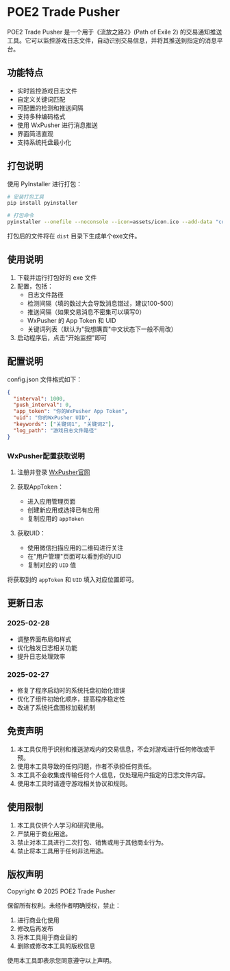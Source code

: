 # POE2 Trade Pusher

POE2 Trade Pusher 是一个用于《流放之路2》(Path of Exile 2) 的交易通知推送工具。它可以监控游戏日志文件，自动识别交易信息，并将其推送到指定的消息平台。

## 功能特点

- 实时监控游戏日志文件
- 自定义关键词匹配
- 可配置的检测和推送间隔
- 支持多种编码格式
- 使用 WxPusher 进行消息推送
- 界面简洁直观
- 支持系统托盘最小化

## 打包说明

使用 PyInstaller 进行打包：

```bash
# 安装打包工具
pip install pyinstaller

# 打包命令
pyinstaller --onefile --noconsole --icon=assets/icon.ico --add-data "config.json;." --name POE2TradePusher main.py
```

打包后的文件将在 `dist` 目录下生成单个exe文件。

## 使用说明

1. 下载并运行打包好的 exe 文件
2. 配置，包括：
   - 日志文件路径
   - 检测间隔（填的数过大会导致消息错过，建议100-500）
   - 推送间隔（如果交易消息不密集可以填写0）
   - WxPusher 的 App Token 和 UID
   - 关键词列表（默认为"我想購買"中文状态下一般不用改）
3. 启动程序后，点击"开始监控"即可

## 配置说明

config.json 文件格式如下：

```json
{
  "interval": 1000,
  "push_interval": 0,
  "app_token": "你的WxPusher App Token",
  "uid": "你的WxPusher UID",
  "keywords": ["关键词1", "关键词2"],
  "log_path": "游戏日志文件路径"
}
```

### WxPusher配置获取说明

1. 注册并登录 [WxPusher官网](https://wxpusher.zjiecode.com)
2. 获取AppToken：
   - 进入应用管理页面
   - 创建新应用或选择已有应用
   - 复制应用的 `appToken`

3. 获取UID：
   - 使用微信扫描应用的二维码进行关注
   - 在"用户管理"页面可以看到你的UID
   - 复制对应的 `UID` 值

将获取到的 `appToken` 和 `UID` 填入对应位置即可。

## 更新日志

### 2025-02-28
- 调整界面布局和样式
- 优化触发日志相关功能
- 提升日志处理效率

### 2025-02-27
- 修复了程序启动时的系统托盘初始化错误
- 优化了组件初始化顺序，提高程序稳定性
- 改进了系统托盘图标加载机制

## 免责声明

1. 本工具仅用于识别和推送游戏内的交易信息，不会对游戏进行任何修改或干预。
2. 使用本工具导致的任何问题，作者不承担任何责任。
3. 本工具不会收集或传输任何个人信息，仅处理用户指定的日志文件内容。
4. 使用本工具时请遵守游戏相关协议和规则。

## 使用限制

1. 本工具仅供个人学习和研究使用。
2. 严禁用于商业用途。
3. 禁止对本工具进行二次打包、销售或用于其他商业行为。
4. 禁止将本工具用于任何非法用途。

## 版权声明

Copyright © 2025 POE2 Trade Pusher

保留所有权利。未经作者明确授权，禁止：
1. 进行商业化使用
2. 修改后再发布
3. 将本工具用于商业目的
4. 删除或修改本工具的版权信息

使用本工具即表示您同意遵守以上声明。
